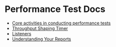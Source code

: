 # Performance Test Docs

* [Core activities in conducting performance tests](core-activities-in-conducting-performance-tests/index.md)
* [Throughput Shaping Timer](throughput-shaping-timer.md)
* [Listeners](listeners.md)
* [Understanding Your Reports](understanding-your-reports/index.md)